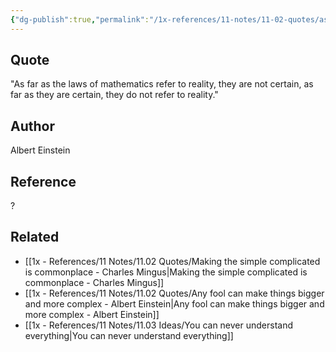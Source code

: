 ```yaml
---
{"dg-publish":true,"permalink":"/1x-references/11-notes/11-02-quotes/as-far-as-the-laws-of-mathematics-refer-to-reality-they-are-not-certain-as-far-as-they-are-certain-they-do-not-refer-to-reality-albert-einstein/","title":"As far as the laws of mathematics refer to reality, they are not certain, as far as they are certain, they do not refer to reality - Albert Einstein","created":"2023-09-25T21:25:57.000+03:00","updated":"2024-02-14T20:18:46.720+03:00"}
---
```



## Quote
"As far as the laws of mathematics refer to reality, they are not certain, as far as they are certain, they do not refer to reality."


## Author
Albert Einstein

## Reference
?

## Related
- [[1x - References/11 Notes/11.02 Quotes/Making the simple complicated is commonplace - Charles Mingus\|Making the simple complicated is commonplace - Charles Mingus]]
- [[1x - References/11 Notes/11.02 Quotes/Any fool can make things bigger and more complex - Albert Einstein\|Any fool can make things bigger and more complex - Albert Einstein]]
- [[1x - References/11 Notes/11.03 Ideas/You can never understand everything\|You can never understand everything]]